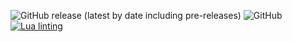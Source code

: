 ![GitHub release (latest by date including pre-releases)](https://img.shields.io/github/v/release/PhoenixEntertainment/LightingSystem?include_prereleases&label=Latest%20Release)
![GitHub](https://img.shields.io/github/license/PhoenixEntertainment/LightingSystem?label=License)
[![Lua linting](https://github.com/PhoenixEntertainment/LightingSystem/actions/workflows/lua-lint.yml/badge.svg)](https://github.com/PhoenixEntertainment/LightingSystem/actions/workflows/lua-lint.yml)